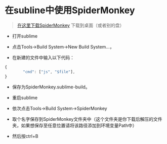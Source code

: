 # 在subline中使用SpiderMonkey

> [在这里下载SpiderMonkey](https://pan.baidu.com/s/1o6uVEga)
> 下载到桌面（或者别的盘）

- 打开sublime 

- 点击Tools->Build System->New Build System…，

- 在新建的文件中输入以下代码：

```js
{ 
        "cmd": ["js", "$file"], 
}
```

- 保存为SpiderMonkey.sublime-build。

- 重启sublime

- 依次点击Tools->Build System->SpiderMonkey

- 取个名字保存到SpiderMonkey文件夹中（这个文件夹是你下载后解压的文件夹，如果想保存至任意位置请将该路径添加到环境变量Path中）

- 然后按ctrl+B
